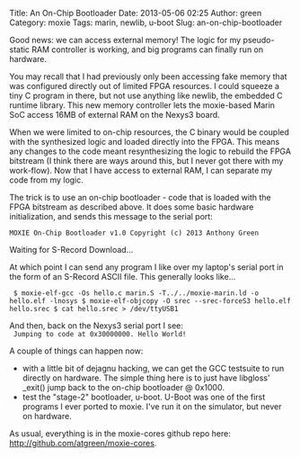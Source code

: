 Title: An On-Chip Bootloader
Date: 2013-05-06 02:25
Author: green
Category: moxie
Tags: marin, newlib, u-boot
Slug: an-on-chip-bootloader

Good news: we can access external memory! The logic for my pseudo-static
RAM controller is working, and big programs can finally run on hardware.

You may recall that I had previously only been accessing fake memory
that was configured directly out of limited FPGA resources. I could
squeeze a tiny C program in there, but not use anything like newlib, the
embedded C runtime library. This new memory controller lets the
moxie-based Marin SoC access 16MB of external RAM on the Nexys3 board.

When we were limited to on-chip resources, the C binary would be coupled
with the synthesized logic and loaded directly into the FPGA. This means
any changes to the code meant resynthesizing the logic to rebuild the
FPGA bitstream (I think there are ways around this, but I never got
there with my work-flow). Now that I have access to external RAM, I can
separate my code from my logic.

The trick is to use an on-chip bootloader - code that is loaded with the
FPGA bitstream as described above. It does some basic hardware
initialization, and sends this message to the serial port:

` MOXIE On-Chip Bootloader v1.0 Copyright (c) 2013 Anthony Green `

Waiting for S-Record Download...  
</code>

At which point I can send any program I like over my laptop's serial
port in the form of an S-Record ASCII file. This generally looks
like...  

` $ moxie-elf-gcc -Os hello.c marin.S -T../../moxie-marin.ld -o hello.elf -lnosys $ moxie-elf-objcopy -O srec --srec-forceS3 hello.elf hello.srec $ cat hello.srec > /dev/ttyUSB1`

And then, back on the Nexys3 serial port I see:  
` Jumping to code at 0x30000000. Hello World!`

A couple of things can happen now:

-   with a little bit of dejagnu hacking, we can get the GCC testsuite
    to run directly on hardware. The simple thing here is to just have
    libgloss' \_exit() jump back to the on-chip bootloader @ 0x1000.
-   test the "stage-2" bootloader, u-boot. U-Boot was one of the first
    programs I ever ported to moxie. I've run it on the simulator, but
    never on hardware.

As usual, everything is in the moxie-cores github repo here:
<http://github.com/atgreen/moxie-cores>.
